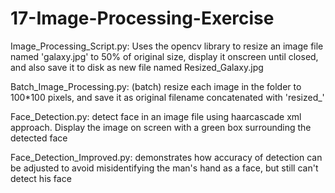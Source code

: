 # 17-Image-Processing-Exercise
 
Image_Processing_Script.py: Uses the opencv library to resize an image file named 'galaxy.jpg' to 50% of original size, display it onscreen until closed, and also save it to disk as new file named Resized_Galaxy.jpg

Batch_Image_Processing.py: (batch) resize each image in the folder to 100*100 pixels, and save it as original filename concatenated with 'resized_' 

Face_Detection.py: detect face in an image file using haarcascade xml approach.  Display the image on screen with a green box surrounding the detected face

Face_Detection_Improved.py: demonstrates how accuracy of detection can be adjusted to avoid misidentifying the man's hand as a face, but still can't detect his face  